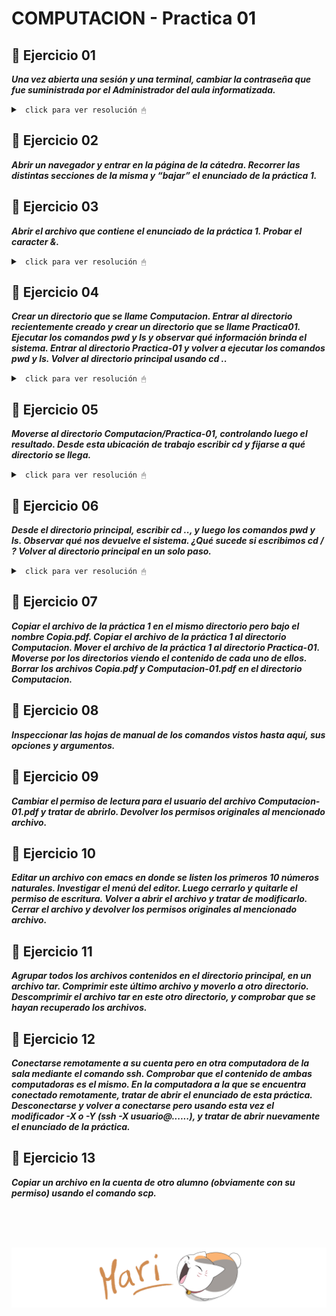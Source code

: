 # COMPUTACION - Practica 01


## 🔴 Ejercicio 01
***Una vez abierta una sesión y una terminal, cambiar la contraseña que fue suministrada por el Administrador del aula informatizada.***

<details><summary> <code> click para ver resolución 🖱 </code></summary>
    
* En una PC PERSONAL usar (te pide ingresar la contraseña actual y luego la nueva contraseña).

~~~
passwd
~~~

* En la una PC DE UNA RED EDUCATIVA (como la de la facu) usar

~~~
yppasswd
~~~

</details>

## 🔴 Ejercicio 02
***Abrir un navegador y entrar en la página de la cátedra. Recorrer las distintas secciones de la misma y “bajar” el enunciado de la práctica 1.***

## 🔴 Ejercicio 03
***Abrir el archivo que contiene el enunciado de la práctica 1. Probar el caracter &.***

<details><summary> <code> click para ver resolución 🖱 </code></summary>
    
* Comandos:

~~~
cd /Descargas/compu-fcaglp/practicas
ls -l 
xpdf Computacion-01.pdf &
~~~

* Si tengo que instalar **xpdf**

~~~
sudo apt install xpdf
~~~

</details>

## 🔴 Ejercicio 04 
***Crear un directorio que se llame Computacion. Entrar al directorio recientemente creado y crear un directorio que se llame Practica01. Ejecutar los comandos pwd y ls y observar qué información brinda el sistema. Entrar al directorio Practica-01 y volver a ejecutar los comandos pwd y ls. Volver al directorio principal usando cd ..***

<details><summary> <code> click para ver resolución 🖱 </code></summary>
    
* Comandos:

~~~
ls -l // lista los directorios y archivos que tengo en la carpeta actual
cd Descargas
mkdir Computacion
mkdir Practica01
pdw // me da la direccion de la carpeta en donde estoy parada
cd .. // vuelvo para atras
~~~

</details>

## 🔴 Ejercicio 05 
***Moverse al directorio Computacion/Practica-01, controlando luego el resultado. Desde esta ubicación de trabajo escribir cd y fijarse a qué directorio se llega.***

<details><summary> <code> click para ver resolución 🖱 </code></summary>

* Comandos:

~~~
cd Descargas/Computacion/Practica01
cd // vuelvo al directorio de inicio
pwd // /home/marimari2342
~~~

</details>


## 🔴 Ejercicio 06 
***Desde el directorio principal, escribir cd .., y luego los comandos pwd y ls. Observar qué nos devuelve el sistema. ¿Qué sucede si escribimos cd / ? Volver al directorio principal en un solo paso.***

<details><summary> <code> click para ver resolución 🖱 </code></summary>

* Comandos:

~~~
cd .. // sube al /home
pwd // /home
ls // marimari2342 (mi usuario)
~~~

</details>

## 🔴 Ejercicio 07 
***Copiar el archivo de la práctica 1 en el mismo directorio pero bajo el nombre Copia.pdf. Copiar el archivo de la práctica 1 al directorio Computacion. Mover el archivo de la práctica 1 al directorio Practica-01. Moverse por los directorios viendo el contenido de cada uno de ellos. Borrar los archivos Copia.pdf y Computacion-01.pdf en el directorio Computacion.***

## 🔴 Ejercicio 08 
***Inspeccionar las hojas de manual de los comandos vistos hasta aquí, sus opciones y argumentos.***

## 🔴 Ejercicio 09 
***Cambiar el permiso de lectura para el usuario del archivo Computacion-01.pdf y tratar de abrirlo. Devolver los permisos originales al mencionado archivo.***

## 🔴 Ejercicio 10 
***Editar un archivo con emacs en donde se listen los primeros 10 números naturales. Investigar el menú del editor. Luego cerrarlo y quitarle el permiso de escritura. Volver a abrir el archivo y tratar de modificarlo. Cerrar el archivo y devolver los permisos originales al mencionado archivo.***

## 🔴 Ejercicio 11 
***Agrupar todos los archivos contenidos en el directorio principal, en un archivo tar. Comprimir este último archivo y moverlo a otro directorio. Descomprimir el archivo tar en este otro directorio, y comprobar que se hayan recuperado los archivos.***

## 🔴 Ejercicio 12
***Conectarse remotamente a su cuenta pero en otra computadora de la sala mediante el comando ssh. Comprobar que el contenido de ambas computadoras es el mismo. En la computadora a la que se encuentra conectado remotamente, tratar de abrir el enunciado de esta práctica. Desconectarse y volver a conectarse pero usando esta vez el modificador -X o -Y (ssh -X usuario@......), y tratar de abrir nuevamente el enunciado de la práctica.***

## 🔴 Ejercicio 13 
***Copiar un archivo en la cuenta de otro alumno (obviamente con su permiso) usando el comando scp.***


<br>
<br>
<br>


<p><img align="center" src="https://github.com/Marimari2342/Marimari2342/blob/main/firmagith.png" alt="marigit"/></p>
